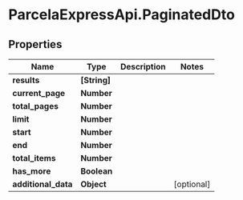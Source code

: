 # ParcelaExpressApi.PaginatedDto

## Properties

Name | Type | Description | Notes
------------ | ------------- | ------------- | -------------
**results** | **[String]** |  | 
**current_page** | **Number** |  | 
**total_pages** | **Number** |  | 
**limit** | **Number** |  | 
**start** | **Number** |  | 
**end** | **Number** |  | 
**total_items** | **Number** |  | 
**has_more** | **Boolean** |  | 
**additional_data** | **Object** |  | [optional] 


